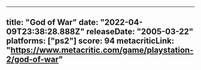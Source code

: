 
---
title: "God of War"
date: "2022-04-09T23:38:28.888Z"
releaseDate: "2005-03-22"
platforms: ["ps2"]
score: 94
metacriticLink: "https://www.metacritic.com/game/playstation-2/god-of-war"
---
